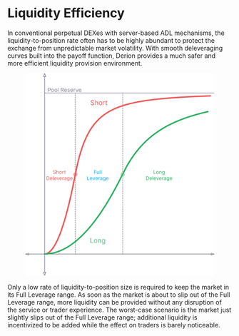 # Liquidity Efficiency

In conventional perpetual DEXes with server-based ADL mechanisms, the liquidity-to-position rate often has to be highly abundant to protect the exchange from unpredictable market volatility. With smooth deleveraging curves built into the payoff function, Derion provides a much safer and more efficient liquidity provision environment.

<figure><img src="../.gitbook/assets/image (50).png" alt="" width="563"><figcaption></figcaption></figure>

Only a low rate of liquidity-to-position size is required to keep the market in its Full Leverage range. As soon as the market is about to slip out of the Full Leverage range, more liquidity can be provided without any disruption of the service or trader experience. The worst-case scenario is the market just slightly slips out of the Full Leverage range; additional liquidity is incentivized to be added while the effect on traders is barely noticeable.

